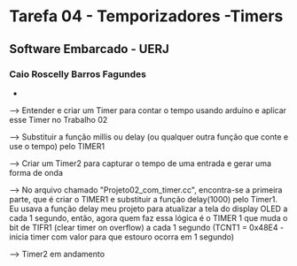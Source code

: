 # Tarefa 04 - Temporizadores -Timers 
## Software Embarcado - UERJ 
### Caio Roscelly Barros Fagundes
 - 
--> Entender e criar um Timer para contar o tempo usando arduíno e aplicar esse Timer no Trabalho 02

--> Substituir a função millis ou delay (ou qualquer outra função que conte e use o tempo) pelo TIMER1

--> Criar um Timer2 para capturar o tempo de uma entrada e gerar uma forma de onda

--> No arquivo chamado "Projeto02_com_timer.cc", encontra-se a primeira parte, que é criar o TIMER1 e substituir a função delay(1000) pelo Timer1. Eu usava a função delay meu projeto para atualizar a tela do display OLED a cada 1 segundo, então, agora quem faz essa lógica é o TIMER 1 que muda o bit de TIFR1 (clear timer on overflow) a cada 1 segundo (TCNT1  = 0x48E4 - inicia timer com valor para que estouro ocorra em 1 segundo)

--> Timer2 em andamento

